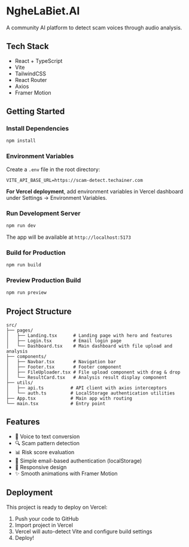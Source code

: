 # NgheLaBiet.AI

A community AI platform to detect scam voices through audio analysis.

## Tech Stack

- React + TypeScript
- Vite
- TailwindCSS
- React Router
- Axios
- Framer Motion

## Getting Started

### Install Dependencies

```bash
npm install
```

### Environment Variables

Create a `.env` file in the root directory:

```env
VITE_API_BASE_URL=https://scam-detect.techainer.com
```

**For Vercel deployment**, add environment variables in Vercel dashboard under Settings → Environment Variables.

### Run Development Server

```bash
npm run dev
```

The app will be available at `http://localhost:5173`

### Build for Production

```bash
npm run build
```

### Preview Production Build

```bash
npm run preview
```

## Project Structure

```
src/
├── pages/
│   ├── Landing.tsx      # Landing page with hero and features
│   ├── Login.tsx        # Email login page
│   └── Dashboard.tsx    # Main dashboard with file upload and analysis
├── components/
│   ├── Navbar.tsx       # Navigation bar
│   ├── Footer.tsx       # Footer component
│   ├── FileUploader.tsx # File upload component with drag & drop
│   └── ResultCard.tsx   # Analysis result display component
├── utils/
│   ├── api.ts          # API client with axios interceptors
│   └── auth.ts         # LocalStorage authentication utilities
├── App.tsx             # Main app with routing
└── main.tsx            # Entry point
```

## Features

- 🎤 Voice to text conversion
- 🔍 Scam pattern detection
- 📊 Risk score evaluation
- 🔐 Simple email-based authentication (localStorage)
- 📱 Responsive design
- ✨ Smooth animations with Framer Motion

## Deployment

This project is ready to deploy on Vercel:

1. Push your code to GitHub
2. Import project in Vercel
3. Vercel will auto-detect Vite and configure build settings
4. Deploy!

